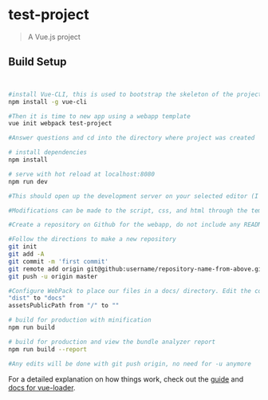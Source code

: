 # test-project

> A Vue.js project

## Build Setup

``` bash


#install Vue-CLI, this is used to bootstrap the skeleton of the project. It is a command line interface
npm install -g vue-cli

#Then it is time to new app using a webapp template
vue init webpack test-project

#Answer questions and cd into the directory where project was created

# install dependencies
npm install

# serve with hot reload at localhost:8080
npm run dev

#This should open up the development server on your selected editor (I am using Visual Studio Code)

#Modifications can be made to the script, css, and html through the template to reflect the Vue components(a self-contained set of HTML, CSS, and JS functionality that is revealed through a unique, custom HTML tag).

#Create a repository on Github for the webapp, do not include any README.me or LICENSE.md files.

#Follow the directions to make a new repository
git init
git add -A
git commit -m 'first commit'
git remote add origin git@github:username/repository-name-from-above.git
git push -u origin master

#Configure WebPack to place our files in a docs/ directory. Edit the config/index.js file
"dist" to "docs"
assetsPublicPath from "/" to ""

# build for production with minification
npm run build

# build for production and view the bundle analyzer report
npm run build --report

#Any edits will be done with git push origin, no need for -u anymore
```


For a detailed explanation on how things work, check out the [guide](http://vuejs-templates.github.io/webpack/) and [docs for vue-loader](http://vuejs.github.io/vue-loader).
